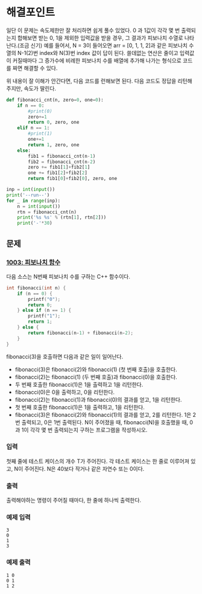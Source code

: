 # 해결포인트
일단 이 문제는 속도제한만 잘 처리하면 쉽게 풀수 있었다.
0 과 1값이 각각 몇 번 출력되는지 합해보면 받는 0, 1을 제외한 입력값을 받을 경우, 그 결과가 피보나치 수열로 나타난다.(조금 신기)
예를 들어서, N = 3이 들어오면 arr = [0, 1, 1, 2]과 같은 피보나치 수열의 N-1(2)번 index와 N(3)번 index 값이 답이 된다.
쓸데없는 연산은 줄이고 입력값이 커질때마다 그 증가수에 비례한 피보나치 수를 배열에 추가해 나가는 형식으로 코드를 짜면 해결할 수 있다.

위 내용이 잘 이해가 안간다면, 다음 코드를 런해보면 된다.
다음 코드도 정답을 리턴해주지만, 속도가 딸린다.
```python
def fibonacci_cnt(n, zero=0, one=0):
    if n == 0:
        #print(0)
        zero+=1
        return 0, zero, one
    elif n == 1:
        #print(1)
        one+=1
        return 1, zero, one
    else:
        fib1 = fibonacci_cnt(n-1)
        fib2 = fibonacci_cnt(n-2)
        zero += fib1[1]+fib2[1]
        one += fib1[2]+fib2[2]
        return fib1[0]+fib2[0], zero, one

inp = int(input())
print('--run--')
for _ in range(inp):
    n = int(input())
    rtn = fibonacci_cnt(n)
    print('%s %s' % (rtn[1], rtn[2]))
    print('-'*30)
```

## 문제
### [1003: 피보나치 함수](https://www.acmicpc.net/problem/1003)
다음 소스는 N번째 피보나치 수를 구하는 C++ 함수이다.
```c
int fibonacci(int n) {
    if (n == 0) {
        printf("0");
        return 0;
    } else if (n == 1) {
        printf("1");
        return 1;
    } else {
        return fibonacci(n‐1) + fibonacci(n‐2);
    }
}
```
fibonacci(3)을 호출하면 다음과 같은 일이 일어난다.
- fibonacci(3)은 fibonacci(2)와 fibonacci(1) (첫 번째 호출)을 호출한다.
- fibonacci(2)는 fibonacci(1) (두 번째 호출)과 fibonacci(0)을 호출한다.
- 두 번째 호출한 fibonacci(1)은 1을 출력하고 1을 리턴한다.
- fibonacci(0)은 0을 출력하고, 0을 리턴한다.
- fibonacci(2)는 fibonacci(1)과 fibonacci(0)의 결과를 얻고, 1을 리턴한다.
- 첫 번째 호출한 fibonacci(1)은 1을 출력하고, 1을 리턴한다.
- fibonacci(3)은 fibonacci(2)와 fibonacci(1)의 결과를 얻고, 2를 리턴한다.
1은 2번 출력되고, 0은 1번 출력된다. N이 주어졌을 때, fibonacci(N)을 호출했을 때, 0과 1이 각각 몇 번 출력되는지 구하는 프로그램을 작성하시오.

### 입력
첫째 줄에 테스트 케이스의 개수 T가 주어진다.
각 테스트 케이스는 한 줄로 이루어져 있고, N이 주어진다. N은 40보다 작거나 같은 자연수 또는 0이다.

### 출력
출력해야하는 명령이 주어질 때마다, 한 줄에 하나씩 출력한다.

### 예제 입력
```
3
0
1
3
```

### 예제 출력
```
1 0
0 1
1 2
```
